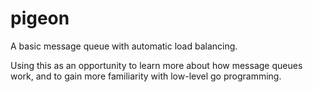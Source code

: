 # pigeon
A basic message queue with automatic load balancing.

Using this as an opportunity to learn more about how message queues work, and to gain more familiarity with low-level go programming.
